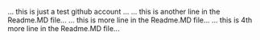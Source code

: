 ... this is just a test github account ...
... this is another line in the Readme.MD file...
... this is more line in the Readme.MD file...
... this is 4th more line in the Readme.MD file...
